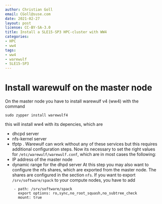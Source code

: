 ```yaml
---
author: Christian Goll
email: CGoll@suse.com
date: 2021-02-27 
layout: post
license: CC-BY-SA-3.0
title: Install a SLE15-SP3 HPC-cluster with WW4
categories:
- HPC
- ww4
tags:
- ww4
- warewulf
- SLE15-SP3
---
```

# Install warewulf on the master node
On the master node you have to install warewulf v4 (ww4) with the command
```
sudo zypper install warewulf4
```
this will install ww4 with its depencies, which are
* dhcpd server
* nfs-kernel server
* tfptp
. Warewulf can work without any of these services but this requires additional configuration steps.
Now its necessary to set the right values for `/etc/warewulf/warewulf.conf`, which are in most cases the following:
* IP address of the master node
* dynamic range for the dhpd server
At this step you may also want to configure the nfs shares, which are exported from the master node. The shares are configured in the section `nfs`. If you want to export `/srv/software/spack` to your compute nodes, you have to add
```
    - path: /srv/software/spack
      export options: ro,sync,no_root_squash,no_subtree_check
      mount: true
```
